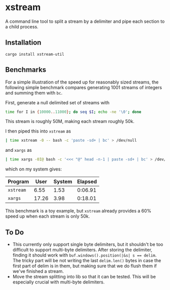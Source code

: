 # xstream

A command line tool to split a stream by a delimiter and pipe each section to a child process.

## Installation

```
cargo install xstream-util
```

## Benchmarks

For a simple illustration of the speed up for reasonably sized streams, the following simple benchmark compares generating 1001 streams of integers and summing them with `bc`.

First, generate a null delimited set of streams with

```bash
time for I in {10000..11000}; do seq $I; echo -ne '\0'; done
```

This stream is roughly 50M, making each stream roughly 50k.

I then piped this into `xstream` as
```bash
| time xstream -0 -- bash -c 'paste -sd+ | bc' > /dev/null
```
and `xargs` as
```bash
| time xargs -0I@ bash -c '<<< "@" head -n-1 | paste -sd+ | bc' > /dev/null
```

which on my system gives:

|  Program  | User  | System | Elapsed |
|-----------|-------|--------|---------|
| `xstream` |  6.55 |   1.53 | 0:06.91 |
| `xargs`   | 17.26 |   3.98 | 0:18.01 |

This benchmark is a toy example, but `xstream` already provides a 60% speed up when each stream is only 50k.

## To Do

- This currently only support single byte delimiters, but it shouldn't be too difficult to support multi-byte delimiters.
  After storing the delimiter, finding it should work with `buf.windows().position(|&s| s == delim`.
  The tricky part will be not writing the last `delim.len()` bytes in case the first part of delim is in them, but making sure that we do flush them if we've finished a stream.
- Move the stream splitting into lib so that it can be tested.
  This will be especially crucial with multi-byte delimiters.
